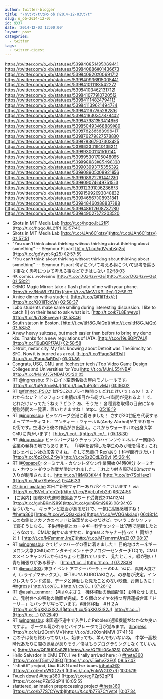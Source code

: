 ```yaml
---
author: twitter-blogger
title: "\n\t\t\t\t@o_ob @2014-12-03\t\t"
slug: o_ob-2014-12-03
id: 9337
date: '2014-12-03 12:00:00'
layout: post
categories:
  - twitter
tags:
  - twitter-digest
---
```


https://twitter.com/o_ob/statuses/539840851435069441 https://twitter.com/o_ob/statuses/539840886801436673 https://twitter.com/o_ob/statuses/539840920200691712 https://twitter.com/o_ob/statuses/539840936915005441 https://twitter.com/o_ob/statuses/539841011183542272 https://twitter.com/o_ob/statuses/539841034621317121 https://twitter.com/o_ob/statuses/539841077910720512 https://twitter.com/o_ob/statuses/539841114824794112 https://twitter.com/o_ob/statuses/539841139621494784 https://twitter.com/o_ob/statuses/539841167765282816 https://twitter.com/o_ob/statuses/539841830347878402 https://twitter.com/o_ob/statuses/539847981353414656 https://twitter.com/o_ob/statuses/539850493468889089 https://twitter.com/o_ob/statuses/539876236663996417 https://twitter.com/o_ob/statuses/539876279827578880 https://twitter.com/o_ob/statuses/539878367907303425 https://twitter.com/o_ob/statuses/539883341840138241 https://twitter.com/o_ob/statuses/539893001141510144 https://twitter.com/o_ob/statuses/539895301705048065 https://twitter.com/o_ob/statuses/539898863885496320 https://twitter.com/o_ob/statuses/539903993175355392 https://twitter.com/o_ob/statuses/539908905308921856 https://twitter.com/o_ob/statuses/539908922761441280 https://twitter.com/o_ob/statuses/539909074649751553 https://twitter.com/o_ob/statuses/539912391006236673 https://twitter.com/o_ob/statuses/539915992093048832 https://twitter.com/o_ob/statuses/539946567008931841 https://twitter.com/o_ob/statuses/539948460988837888 https://twitter.com/o_ob/statuses/539948612608737280 https://twitter.com/o_ob/statuses/539949027572203520  

*   Shots in MIT Media Lab [http://t.co/hqqoJbL2fP](http://t.co/hqqoJbL2fP) [02:57:43](https://twitter.com/o_ob/statuses/539840851435069441)
*   Shots in MIT Media Lab [http://t.co/JAn6C1qtzv](http://t.co/JAn6C1qtzv) [02:57:51](https://twitter.com/o_ob/statuses/539840886801436673)
*   "You can't think about thinking without thinking about thinking about something" -- Seymour Papart [http://t.co/gdVynbKg25](http://t.co/gdVynbKg25) [02:57:59](https://twitter.com/o_ob/statuses/539840920200691712)
*   "You can't think about thinking without thinking about thinking about something" -- Seymour Papart 何かについて考える事について思考を巡らす事なく思考について考える事などできはしない [02:58:03](https://twitter.com/o_ob/statuses/539840936915005441)
*   4K comics::wolverine [http://t.co/iD6z4zwvGe](http://t.co/iD6z4zwvGe) [02:58:21](https://twitter.com/o_ob/statuses/539841011183542272)
*   OBMG Magic Mirror: take a flash photo of me with your phone. [http://t.co/NnWLKBU1ts](http://t.co/NnWLKBU1ts) [02:58:27](https://twitter.com/o_ob/statuses/539841034621317121)
*   A nice dinner with a student. [http://t.co/Q01ilTdxVe](http://t.co/Q01ilTdxVe) [02:58:37](https://twitter.com/o_ob/statuses/539841077910720512)
*   Labo students make same smiling during interesting discussion. I like to catch [!] on their head to ask what is it. [http://t.co/k7L8Enyeyq](http://t.co/k7L8Enyeyq) [02:58:46](https://twitter.com/o_ob/statuses/539841114824794112)
*   South station in Boston. [http://t.co/jtH8GJAjQp](http://t.co/jtH8GJAjQp) [02:58:52](https://twitter.com/o_ob/statuses/539841139621494784)
*   A new heavy suitcase, but much easier than before to bring my demo kits. Thanks for a new regulations of IATA. [http://t.co/19uBQPf7AU](http://t.co/19uBQPf7AU) [02:58:58](https://twitter.com/o_ob/statuses/539841167765282816)
*   Detroit, motor city. My first knowing about Detroit was The Simcity on SFC. Now it is burned as a real. [http://t.co/Paqc3aRDsl](http://t.co/Paqc3aRDsl) [03:01:36](https://twitter.com/o_ob/statuses/539841830347878402)
*   Congrats, USC, CMU and Rochester tech / Top Video Game Design Colleges and Universities for You [http://t.co/MJnU55rNBA](http://t.co/MJnU55rNBA) [03:26:03](https://twitter.com/o_ob/statuses/539847981353414656)
*   RT [@ingressbu](https://twitter.com/ingressbu): デトロイト空港名物の屋内モノレールです。 [http://t.co/fuPr3mivMJ](http://t.co/fuPr3mivMJ) [03:36:02](https://twitter.com/o_ob/statuses/539850493468889089)
*   RT [@fennec_PSO2](https://twitter.com/fennec_PSO2): 皆PSO2のプレイ時間ってどれだけいってるの？ え？わからない？ ビジフォンで実績の項目から総プレイ時間が見れるよ！ で、どれだけいってた？ねぇ？どう？ あ、そうだ！ 各種資格取得の目安になる勉強時間の一覧表、置いときますね！ http:… [05:18:19](https://twitter.com/o_ob/statuses/539876236663996417)
*   RT [@ingressbu](https://twitter.com/ingressbu): ピッツバーグ空港に着きました！ さすが20世紀を代表するポップアーティスト、アンディー・ウォーホル(Andy Warhol)が生まれ育った街です。空港から彼の作品がお出迎え。これからウォーホルの出身大学CMUに向かいます！ [http://t.co/…](http://t.co/…) [05:18:30](https://twitter.com/o_ob/statuses/539876279827578880)
*   RT [@ingressbu](https://twitter.com/ingressbu): ピッツバーグはケチャップのハインツやエネルギー関係の企業の発祥の地でもあります。 「科学を習得した学生のみが職を得る」これはシェベロン社の広告ですね。 そして恐竜(T-Rex)あり！科学館行きたい！ [http://t.co/6z2OdLZr9y](http://t.co/6z2OdLZr9y) [05:26:48](https://twitter.com/o_ob/statuses/539878367907303425)
*   RT [@0space0](https://twitter.com/0space0): ターミナル・カウントダウン作業開始 04時00分 ターミナル・カウントダウン作業が開始されました。これより射点周辺400mの立ち入りが制限されます。http://t.co/HkMQ3tiX44 [http://t.co/ibv7SbHevz](http://t.co/ibv7SbHevz) [05:46:33](https://twitter.com/o_ob/statuses/539883341840138241)
*   [@ziburi_anatahe](https://twitter.com/ziburi_anatahe) 本日ご新規フォローありがとうございます！ via [http://t.co/BVcLuTeb2d](http://t.co/BVcLuTeb2d) [06:24:56](https://twitter.com/o_ob/statuses/539893001141510144)
*   【ご案内】国際3D先進映像協会アワード受賞式2014(12/4) [http://t.co/guhB9miS89](http://t.co/guhB9miS89) [06:34:05](https://twitter.com/o_ob/statuses/539895301705048065)
*   宿ついた〜。 キッチンと絵画があるだけで、一気に高級感増すね！ [#theta360](https://twitter.com/search?q=%23theta360&src=hash) [https://t.co/wVQGakcjag](https://t.co/wVQGakcjag) [06:48:14](https://twitter.com/o_ob/statuses/539898863885496320)
*   この右側にフカフカのベッドと浴室があるのだけど、ついうっかりソファーで寝そうになる。 子供博物館とカーネギー科学センターは17時で閉館したところなので、CMUに向かいますかね、Ingressスキャナー持って！ 雨だけど！ [http://t.co/M7smmmUreZ](http://t.co/M7smmmUreZ) [07:08:37](https://twitter.com/o_ob/statuses/539903993175355392)
*   RT [@ingressbu](https://twitter.com/ingressbu): さてピッツバーグの宿に着きました！ 目的地はカーネギーメロン大学(CMU)のエンタテイメントテクノロジーセンター(ETC)で，CMUのメインキャンパスからはちょっと離れています． 見たところ，緑が強い！青も縄張りがある様子． [http://t.co…](http://t.co…) [07:28:08](https://twitter.com/o_ob/statuses/539908905308921856)
*   RT [@mask303](https://twitter.com/mask303): 東京イベントアフターパーティーのDJ、VJに、真鍋大度さん（+ライゾマティクス）、SETSUYA KUROTAKIさん、の参加が決定。イングレスサウンド満載、データと連動した見たことのない映像…お楽しみに！ [#ingress](https://twitter.com/search?q=%23ingress&src=hash) [http://t.co/C…](http://t.co/C…) [07:28:12](https://twitter.com/o_ob/statuses/539908922761441280)
*   RT [@asahi_tenmon](https://twitter.com/asahi_tenmon): 【#はやぶさ２　機体移動の動画配信】お待たせしました。発射台への移動の動画が完成。５６個のタイヤを持つ専用運搬台車「ドーリ－」もバッチリ写っています。#機体移動　#Ｈ２Ａ　 [http://t.co/5gXKU3IS2J](http://t.co/5gXKU3IS2J) [http://t.co…](http://t.co…) [07:28:49](https://twitter.com/o_ob/statuses/539909074649751553)
*   RT [@ingressbu](https://twitter.com/ingressbu): 米国遠征道中で入手したPebbleの通知機能がなかなか良いですよ。 ポータル焼かれるとバイブレータで目が覚めます。 [#ingress](https://twitter.com/search?q=%23ingress&src=hash) [http://t.co/dLr2QxnNMV](http://t.co/dLr2QxnNMV) [07:41:59](https://twitter.com/o_ob/statuses/539912391006236673)
*   この子は何も終わってないし、始まっても、学んでもいないね。 中学〜高校時代あたりに闇の源泉がありそう／僕はもうプログラミングしなくていいんだ [http://t.co/QF8H9Sa8Z5](http://t.co/QF8H9Sa8Z5) [07:56:18](https://twitter.com/o_ob/statuses/539915992093048832)
*   Hello Salvador in CMU ETC. I've finally arrived here :-) [#theta360](https://twitter.com/search?q=%23theta360&src=hash) [https://t.co/sT5nhvZ3EQ](https://t.co/sT5nhvZ3EQ) [09:57:47](https://twitter.com/o_ob/statuses/539946567008931841)
*   "InfinitE" project, Lisa ELKIN and her team. [#theta360](https://twitter.com/search?q=%23theta360&src=hash) [https://t.co/FntpWGD2xR](https://t.co/FntpWGD2xR) [10:05:19](https://twitter.com/o_ob/statuses/539948460988837888)
*   Touch down! [#theta360](https://twitter.com/search?q=%23theta360&src=hash) [https://t.co/egPZp52qP1](https://t.co/egPZp52qP1) [10:05:55](https://twitter.com/o_ob/statuses/539948612608737280)
*   shattered, animation preprocessing project [#theta360](https://twitter.com/search?q=%23theta360&src=hash) [https://t.co/b77S7CYwtb](https://t.co/b77S7CYwtb) [10:07:34](https://twitter.com/o_ob/statuses/539949027572203520)